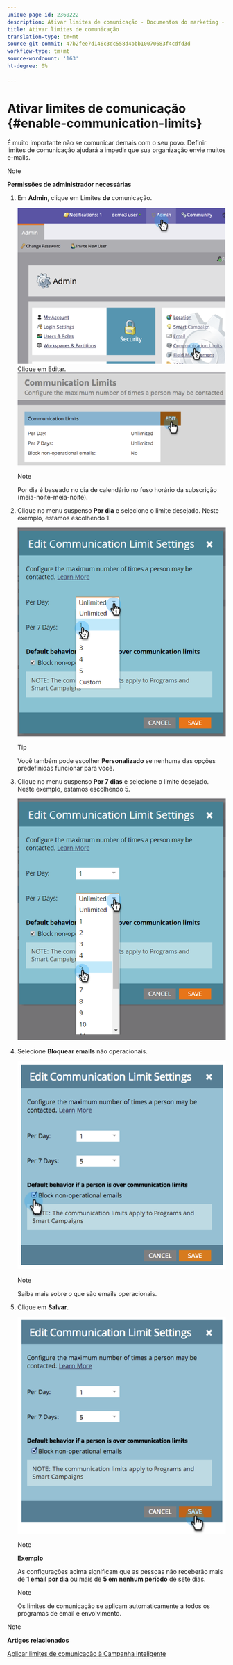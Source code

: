 ```yaml
---
unique-page-id: 2360222
description: Ativar limites de comunicação - Documentos do marketing - Documentação do produto
title: Ativar limites de comunicação
translation-type: tm+mt
source-git-commit: 47b2fee7d146c3dc558d4bbb10070683f4cdfd3d
workflow-type: tm+mt
source-wordcount: '163'
ht-degree: 0%

---
```



# Ativar limites de comunicação {#enable-communication-limits}

É muito importante não se comunicar demais com o seu povo. Definir limites de comunicação ajudará a impedir que sua organização envie muitos e-mails.

>[!NOTE]
>
>**Permissões de administrador necessárias**

1. Em **Admin**, clique em Limites **de** comunicação.

   ![](assets/image2014-9-18-15-3a53-3a37.png)
Clique em Editar.
   ![](assets/image2014-9-18-15-3a53-3a47.png)

   >[!NOTE]
   >
   >
   >Por dia é baseado no dia de calendário no fuso horário da subscrição (meia-noite-meia-noite).

1. Clique no menu suspenso **Por dia** e selecione o limite desejado. Neste exemplo, estamos escolhendo 1.

   ![](assets/three.png)

   >[!TIP]
   >
   >Você também pode escolher **Personalizado** se nenhuma das opções predefinidas funcionar para você.

1. Clique no menu suspenso **Por 7 dias** e selecione o limite desejado. Neste exemplo, estamos escolhendo 5.

   ![](assets/four.png)

1. Selecione **Bloquear emails** não operacionais.

   ![](assets/five.png)

   >[!NOTE]
   >
   >Saiba mais sobre o que são emails [](http://docs.marketo.com/display/DOCS/Make+an+Email+Operational) operacionais.

1. Clique em **Salvar**.

   ![](assets/six.png)

   >[!NOTE]
   >
   >**Exemplo**
   >
   >
   >As configurações acima significam que as pessoas não receberão mais de **1 email por dia** ou mais de **5 em nenhum período** de sete dias.

   >[!NOTE]
   >
   >
   >Os limites de comunicação se aplicam automaticamente a todos os programas de email e envolvimento.

>[!NOTE]
>
>**Artigos relacionados**
>
>[Aplicar limites de comunicação à Campanha inteligente](../../../product-docs/core-marketo-concepts/smart-campaigns/using-smart-campaigns/apply-communication-limits-to-smart-campaign.md)

